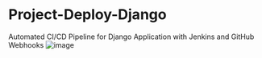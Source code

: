 # Project-Deploy-Django
Automated CI/CD Pipeline for Django Application with Jenkins and GitHub Webhooks
![image](https://user-images.githubusercontent.com/51720295/209477519-5e5e78c0-a233-493a-9167-ba7e26b4277c.png)
